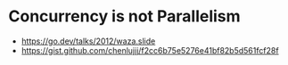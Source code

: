# Concurrency is not Parallelism

- https://go.dev/talks/2012/waza.slide
- https://gist.github.com/chenlujjj/f2cc6b75e5276e41bf82b5d561fcf28f
